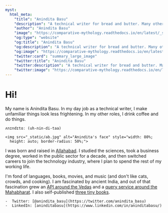 ```yaml
---
myst:
  html_meta:
    "title": "Anindita Basu"
    "description": "A technical writer for bread and butter. Many other things otherwise."
    "author": "Anindita Basu"
    "image": "https://comparative-mythology.readthedocs.io/en/latest/_static/ab.jpg"
    "og:type": "website"
    "og:title": "Anindita Basu"
    "og:description": "A technical writer for bread and butter. Many other things otherwise."
    "og:image": "https://comparative-mythology.readthedocs.io/en/latest/_static/ab.jpg"
    "twitter:card": "summary_large_image"
    "twitter:title": "Anindita Basu"
    "twitter:description": "A technical writer for bread and butter. Many other things otherwise."
    "twitter:image": "https://comparative-mythology.readthedocs.io/en/latest/_static/ab.jpg"
---
```



# Hi!

My name is Anindita Basu. In my day job as a technical writer, I make unfamiliar things look less frightening. In my other roles, I drink coffee and do things.

```{admonition} How to pronounce my name
ʌnɪndɪtɑː (uh-nin-di-taa)
```
```{margin}
<img src="_static/ab.jpg" alt="Anindita's face" style="width: 80%;
  height: auto; border-radius: 50%;">
```

I was born and raised in [Allahabad](https://goo.gl/maps/3TMsUm9o7y1Ywoyq8). I studied the sciences, took a business degree, worked in the public sector for a decade, and then switched careers to join the technology industry, where I plan to spend the rest of my working life.

I'm fond of languages, books, movies, and music (and don't like cats, crowds, and cooking). I am fascinated by ancient India, and out of that fascination grew an [API around the Vedas](https://aninditabasu.github.io/indica/) and a [query service around the Mahabharat](https://mahabharat.onrender.com/). I also self-published [three tiny books](https://www.amazon.in/Anindita-Basu/e/B0754355DX).

```{admonition} Where to find me
-  Twitter: [@anindita_basu](https://twitter.com/anindita_basu)
-  LinkedIn: [aninditabasu](https://www.linkedin.com/in/aninditabasu/)
```
